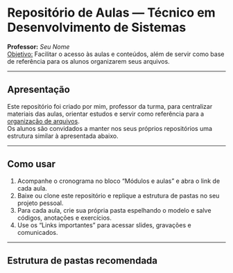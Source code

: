 # Repositório de Aulas — Técnico em Desenvolvimento de Sistemas

**Professor:** _Seu Nome_  
<u>Objetivo:</u> Facilitar o acesso às aulas e conteúdos, além de servir como base de referência para os alunos organizarem seus arquivos.

---

## Apresentação

Este repositório foi criado por mim, professor da turma, para centralizar materiais das aulas, orientar estudos e servir como referência para a <u>organização de arquivos</u>.  
Os alunos são convidados a manter nos seus próprios repositórios uma estrutura similar à apresentada abaixo.

---

## Como usar

1. Acompanhe o cronograma no bloco “Módulos e aulas” e abra o link de cada aula.  
2. Baixe ou clone este repositório e replique a estrutura de pastas no seu projeto pessoal.  
3. Para cada aula, crie sua própria pasta espelhando o modelo e salve códigos, anotações e exercícios.  
4. Use os “Links importantes” para acessar slides, gravações e comunicados.

---

## Estrutura de pastas recomendada
